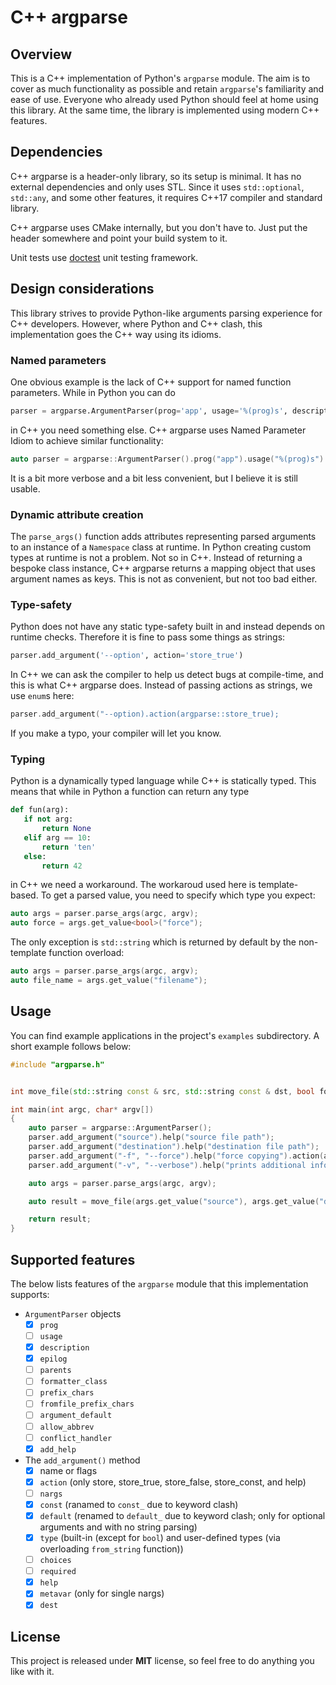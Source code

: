 # C++ argparse

## Overview

This is a C++ implementation of Python's `argparse` module. The aim is to cover as much functionality as possible and retain `argparse`'s familiarity and ease of use. Everyone who already used Python should feel at home using this library. At the same time, the library is implemented using modern C++ features.

## Dependencies

C++ argparse is a header-only library, so its setup is minimal. It has no external dependencies and only uses STL. Since it uses `std::optional`, `std::any`, and some other features, it requires C++17 compiler and standard library.

C++ argparse uses CMake internally, but you don't have to. Just put the header somewhere and point your build system to it.

Unit tests use [doctest](https://github.com/onqtam/doctest) unit testing framework.

## Design considerations

This library strives to provide Python-like arguments parsing experience for C++ developers. However, where Python and C++ clash, this implementation goes the C++ way using its idioms.

### Named parameters

One obvious example is the lack of C++ support for named function parameters. While in Python you can do

```python
parser = argparse.ArgumentParser(prog='app', usage='%(prog)s', description='Showcase app')
```

in C++ you need something else. C++ argparse uses Named Parameter Idiom to achieve similar functionality:

```c++
auto parser = argparse::ArgumentParser().prog("app").usage("%(prog)s").description("Showcase app");
```

It is a bit more verbose and a bit less convenient, but I believe it is still usable.

### Dynamic attribute creation

The `parse_args()` function adds attributes representing parsed arguments to an instance of a `Namespace` class at runtime. In Python creating custom types at runtime is not a problem. Not so in C++. Instead of returning a bespoke class instance, C++ argparse returns a mapping object that uses argument names as keys. This is not as convenient, but not too bad either.

### Type-safety

Python does not have any static type-safety built in and instead depends on runtime checks. Therefore it is fine to pass some things as strings:

```python
parser.add_argument('--option', action='store_true')
```

In C++ we can ask the compiler to help us detect bugs at compile-time, and this is what C++ argparse does. Instead of passing actions as strings, we use `enum`s here:

```c++
parser.add_argument("--option).action(argparse::store_true);
```

If you make a typo, your compiler will let you know.

### Typing

Python is a dynamically typed language while C++ is statically typed. This means that while in Python a function can return any type

```python
def fun(arg):
   if not arg:
       return None
   elif arg == 10:
       return 'ten'
   else:
       return 42
```

in C++ we need a workaround. The workaroud used here is template-based. To get a parsed value, you need to specify which type you expect:

```c++
auto args = parser.parse_args(argc, argv);
auto force = args.get_value<bool>("force");
```

The only exception is `std::string` which is returned by default by the non-template function overload:

```c++
auto args = parser.parse_args(argc, argv);
auto file_name = args.get_value("filename");
```

## Usage

You can find example applications in the project's `examples` subdirectory. A short example follows below:

```c++
#include "argparse.h"


int move_file(std::string const & src, std::string const & dst, bool force, bool verbose);

int main(int argc, char* argv[])
{
    auto parser = argparse::ArgumentParser();
    parser.add_argument("source").help("source file path");
    parser.add_argument("destination").help("destination file path");
    parser.add_argument("-f", "--force").help("force copying").action(argparse::store_true);
    parser.add_argument("-v", "--verbose").help("prints additional information").action(argparse::store_true);

    auto args = parser.parse_args(argc, argv);

    auto result = move_file(args.get_value("source"), args.get_value("destination"), args.get_value<bool>("force"), args.get_value<bool>("verbose"));

    return result;
}
```

## Supported features

The below lists features of the `argparse` module that this implementation supports:
* `ArgumentParser` objects
   * [x] `prog`
   * [ ] `usage`
   * [x] `description`
   * [x] `epilog`
   * [ ] `parents`
   * [ ] `formatter_class`
   * [ ] `prefix_chars`
   * [ ] `fromfile_prefix_chars`
   * [ ] `argument_default`
   * [ ] `allow_abbrev`
   * [ ] `conflict_handler`
   * [x] `add_help`
* The `add_argument()` method
   * [x] name or flags
   * [x] `action` (only store, store_true, store_false, store_const, and help)
   * [ ] `nargs`
   * [x] `const` (ranamed to `const_` due to keyword clash)
   * [x] `default` (renamed to `default_` due to keyword clash; only for optional arguments and with no string parsing)
   * [x] `type` (built-in (except for `bool`) and user-defined types (via overloading `from_string` function))
   * [ ] `choices`
   * [ ] `required`
   * [x] `help`
   * [x] `metavar` (only for single nargs)
   * [x] `dest`

## License

This project is released under **MIT** license, so feel free to do anything you like with it.
